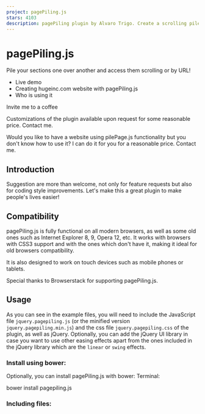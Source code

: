 ```yaml
---
project: pagePiling.js
stars: 4103
description: pagePiling plugin by Alvaro Trigo. Create a scrolling pile of sections. http://alvarotrigo.com/pagePiling/
---
```


pagePiling.js
=============

  
Pile your sections one over another and access them scrolling or by URL!

-   Live demo
-   Creating hugeinc.com website with pagePiling.js
-   Who is using it

Invite me to a coffee

Customizations of the plugin available upon request for some reasonable price. Contact me.

Would you like to have a website using pilePage.js functionality but you don't know how to use it? I can do it for you for a reasonable price. Contact me.

Introduction
------------

Suggestion are more than welcome, not only for feature requests but also for coding style improvements. Let's make this a great plugin to make people's lives easier!

Compatibility
-------------

pagePiling.js is fully functional on all modern browsers, as well as some old ones such as Internet Explorer 8, 9, Opera 12, etc. It works with browsers with CSS3 support and with the ones which don't have it, making it ideal for old browsers compatibility.

It is also designed to work on touch devices such as mobile phones or tablets.

Special thanks to Browserstack for supporting pagePiling.js.

Usage
-----

As you can see in the example files, you will need to include the JavaScript file `jquery.pagepiling.js` (or the minified version `jquery.pagepiling.min.js`) and the css file `jquery.pagepiling.css` of the plugin, as well as jQuery. Optionally, you can add the jQuery UI library in case you want to use other easing effects apart from the ones included in the jQuery library which are the `linear` or `swing` effects.

### Install using bower:

Optionally, you can install pagePiling.js with bower: Terminal:

bower install pagepiling.js

### Including files:

<link rel\="stylesheet" type\="text/css" href\="jquery.pagepiling.css" />

<script src\="http://ajax.googleapis.com/ajax/libs/jquery/1.11.1/jquery.min.js"\></script\>
<script type\="text/javascript" src\="jquery.pagepiling.js"\></script\>

### Optional use of CDN

If you prefer to use a CDN to load the needed files, pagePiling.js is in CDNJS: https://cdnjs.com/libraries/pagePiling.js

### Required HTML structure

Each section will be defined with a `div` containing the `section` class. The active section by default will be the first section, which is taken as the home page.

<div id\="pagepiling"\>
	<div class\="section"\>Some section</div\>
	<div class\="section"\>Some section</div\>
	<div class\="section"\>Some section</div\>
	<div class\="section"\>Some section</div\>
</div\>

### Initialization

All you need to do is call the plugin inside a `$(document).ready` function:

$(document).ready(function() {
	$('#pagepiling').pagepiling();
});

A more complex initialization with all options set could look like this:

$(document).ready(function() {
	$('#pagepiling').pagepiling({
	    menu: null,
        direction: 'vertical',
        verticalCentered: true,
        sectionsColor: \[\],
        anchors: \[\],
        scrollingSpeed: 700,
        easing: 'swing',
        loopBottom: false,
        loopTop: false,
        css3: true,
        navigation: {
            'textColor': '#000',
            'bulletsColor': '#000',
            'position': 'right',
            'tooltips': \['section1', 'section2', 'section3', 'section4'\]
        },
       	normalScrollElements: null,
        normalScrollElementTouchThreshold: 5,
        touchSensitivity: 5,
        keyboardScrolling: true,
        sectionSelector: '.section',
        animateAnchor: false,

		//events
		onLeave: function(index, nextIndex, direction){},
		afterLoad: function(anchorLink, index){},
		afterRender: function(){},
	});
});

### Accesing sections

In order to create links to a certain section, you can use a normal URL link if you are using pagePiling.js with anchor links (using the `anchors` option), then you will be able to use anchor links also to navigate directly to a certain section. For example: http://alvarotrigo.com/pagePiling/#page2

**Be careful!** `data-anchor` tags can not have the same value as any ID element on the site (or NAME element for IE).

### Using a menu

To link the menu with the active section you will have to use the `menu` option and make use of anchor links (#) as explained below in the options section.

### Creating a scrollable section

In case you want to have a section with large content and therefore create an scroll bar for that section, you can do it by adding the class `pp-scrollable` to that section:

<div class\="section pp-scrollable"\></div\>

Options
-------

-   `verticalCentered`: (default `true`) Vertically centering of the content within sections.
    
-   `scrollingSpeed`: (default `700`) Speed in milliseconds for the scrolling transitions.
    
-   `sectionsColor`:(default `none`) Define the CSS `background-color` property for each section: Example:
    

$('#pagepiling').pagepiling({
    sectionsColor: \['#f2f2f2', '#4BBFC3', '#7BAABE', 'whitesmoke', '#000'\],
});

-   `anchors`: (default `[]`) Defines the anchor links (#example) to be shown on the URL for each section. Using anchors forward and backward navigation will also be possible through the browser. This option also allows users to bookmark a specific section. **Be careful!** if you use anchors, they can not have the same value as any ID element on the site (or NAME element for IE).

**Important** It is helpful to understand that the values in the `anchors` option array correlate directly to the element with the class of `.section` by it's position in the markup.

-   `easing`: (default `swing`) Defines the transition effect to use for the vertical scrolling. It requires jQuery UI in order to use any other transition other than `swing` and `linear`. Other libraries could be used instead.
    
-   `loopTop`: (default `false`) Defines whether scrolling up in the first section should scroll to the last one or not.
    
-   `loopBottom`: (default `false`) Defines whether scrolling down in the last section should scroll to the first one or not.
    
-   `css3`: (default `true`). Defines wheter to use JavaScript or CSS3 transforms to scroll within sections. Useful to speed up the movement in tablet and mobile devices with browsers supporting CSS3. If this option is set to `true` and the browser doesn't support CSS3, a jQuery fallback will be used instead.
    
-   `normalScrollElements`: (default `null`) If you want to avoid the auto scroll when scrolling over some elements, this is the option you need to use. (useful for maps, scrolling divs etc.) It requires a string with the jQuery selectors for those elements. (For example: `normalScrollElements: '#element1, .element2'`)
    
-   `normalScrollElementTouchThreshold` : (default `5`) Defines the threshold for the number of hops up the html node tree pagePiling will test to see if `normalScrollElements` is a match to allow scrolling functionality on divs on a touch device. (For example: `normalScrollElementTouchThreshold: 3`)
    
-   `keyboardScrolling`: (default `true`) Defines if the content can be navigated using the keyboard
    
-   `touchSensitivity`: (default `5`) Defines a percentage of the browsers window width/height, and how far a swipe must measure for navigating to the next section.
    
-   `animateAnchor`: (default `true`) Defines whether the load of the site when given an anchor (#) will scroll with animation to its destination or will directly load on the given section.
    
-   `direction`: (default `vertical`) Defines if the scroll is vertical or horizontal.
    
-   `menu`: (default `false`) A selector can be used to specify the menu to link with the sections. This way the scrolling of the sections will activate the corresponding element in the menu using the class `active`. This won't generate a menu but will just add the `active` class to the element in the given menu with the corresponding anchor links. In order to link the elements of the menu with the sections, an HTML 5 data-tag (`data-menuanchor`) will be needed to use with the same anchor links as used within the sections. Example:
    

<ul id\="myMenu"\>
    <li data-menuanchor\="firstPage" class\="active"\><a href\="#firstPage"\>First section</a\></li\>
    <li data-menuanchor\="secondPage"\><a href\="#secondPage"\>Second section</a\></li\>
    <li data-menuanchor\="thirdPage"\><a href\="#thirdPage"\>Third section</a\></li\>
    <li data-menuanchor\="fourthPage"\><a href\="#fourthPage"\>Fourth section</a\></li\>
</ul\>

$('#pagepiling').pagepiling({
    anchors: \['firstPage', 'secondPage', 'thirdPage', 'fourthPage', 'lastPage'\],
    menu: '#myMenu'
});

**Note:** the menu element should be placed outside the pagePiling wrapper in order to avoid problem when using `css3:true`. Otherwise it will be appended to the `body` by the plugin itself.

-   `navigation`: (default `false`) If set to `true`, it will show a navigation bar made up of small circles.
    
-   `sectionSelector`: (default `.section`) Defines the jQuery selector used for the plugin sections. It might need to be changed sometimes to avoid problem with other plugins using the same selectors as pagePiling.js..
    

Methods
-------

### moveSectionUp()

Scrolls one section up:

$.fn.pagepiling.moveSectionUp();

### moveSectionDown()

Scrolls one section down:

$.fn.pagepiling.moveSectionDown();

### moveTo(section)

Scrolls the page to the given section.

/\*Scrolling to the section with the anchor link \`firstSection\`  \*/
$.fn.pagepiling.moveTo('firstSection');

//Scrolling to the 3rd section in the site
$.fn.pagepiling.moveTo(3);

//Which is the same as
$.fn.pagepiling.moveTo(3);

### setAllowScrolling(boolean)

Adds or remove the possibility of scrolling through sections by using the mouse wheel/trackpad or touch gestures (which is active by default).

$.fn.pagepiling.setAllowScrolling(false);

### setKeyboardScrolling(boolean)

Adds or remove the possibility of scrolling through sections by using the keyboard arrow keys (which is active by default).

$.fn.pagepiling.setKeyboardScrolling(false);

### setScrollingSpeed(milliseconds)

Defines the scrolling speed in milliseconds.

$.fn.pagepiling.setScrollingSpeed(700);

Callbacks
---------

### afterLoad (`anchorLink`, `index`)

Callback fired once the sections have been loaded, after the scrolling has ended. Parameters:

-   `anchorLink`: anchorLink corresponding to the section.
-   `index`: index of the section. Starting from 1.

In case of not having anchorLinks defined in the plugin the `index` parameter would be the only one to use.

Example:

	$('#pagepiling').pagepiling({
		anchors: \['firstPage', 'secondPage', 'thirdPage', 'fourthPage', 'lastPage'\],

		afterLoad: function(anchorLink, index){
			//using index
			if(index \== 3){
				alert("Section 3 ended loading");
			}

			//using anchorLink
			if(anchorLink \== 'secondPage'){
				alert("Section 2 ended loading");
			}
		}
	});

### onLeave (`index`, `nextIndex`, `direction`)

This callback is fired once the user leaves a section, in the transition to the new section.

Parameters:

-   `index`: index of the leaving section. Starting from 1.
-   `nextIndex`: index of the destination section. Starting from 1.
-   `direction`: it will take the values `up` or `down` depending on the scrolling direction.

Example:

	$('#pagepiling').pagepiling({
		onLeave: function(index, nextIndex, direction){
			//after leaving section 2
			if(index \== 2 && direction \=='down'){
				alert("Going to section 3!");
			}

			else if(index \== 2 && direction \== 'up'){
				alert("Going to section 1!");
			}
		}
	});

### afterRender()

This callback is fired just after the structure of the page is generated. This is the callback you want to use to initialize other plugins or fire any code which requires the document to be ready (as this plugin modifies the DOM to create the resulting structure).

Example:

	$('#pagepiling').pagepiling({
		afterRender: function(){
			alert("The resulting DOM structure is ready");
		}
	});

Resources
---------

CSS Easing Animation Tool - Matthew Lein

Who is using pagePiling.js
--------------------------

If you want your page to be listed here. Please contact me with the URL.

-   http://www.facebookgroups.com/
-   http://waltdisney.org/galleries
-   http://www.logitech.com/en-gb
-   http://www.adigoodrich.com/
-   https://number26.de/
-   http://fngeats.com/
-   http://ednahouse.org/statistics/
-   http://sushi.steadfastlight.com/
-   http://netstorage.com.br/nucs/nucs.html
-   http://aungthurhahein.me/
-   http://mannydesigns.co
-   http://www.unwander.com/

Donations
---------

Donations would be more than welcome :)

License
-------

(The MIT License)

Copyright (c) 2014 Alvaro Trigo <alvaro@alvarotrigo.com\>

Permission is hereby granted, free of charge, to any person obtaining a copy of this software and associated documentation files (the 'Software'), to deal in the Software without restriction, including without limitation the rights to use, copy, modify, merge, publish, distribute, sublicense, and/or sell copies of the Software, and to permit persons to whom the Software is furnished to do so, subject to the following conditions:

The above copyright notice and this permission notice shall be included in all copies or substantial portions of the Software.

THE SOFTWARE IS PROVIDED 'AS IS', WITHOUT WARRANTY OF ANY KIND, EXPRESS OR IMPLIED, INCLUDING BUT NOT LIMITED TO THE WARRANTIES OF MERCHANTABILITY, FITNESS FOR A PARTICULAR PURPOSE AND NONINFRINGEMENT. IN NO EVENT SHALL THE AUTHORS OR COPYRIGHT HOLDERS BE LIABLE FOR ANY CLAIM, DAMAGES OR OTHER LIABILITY, WHETHER IN AN ACTION OF CONTRACT, TORT OR OTHERWISE, ARISING FROM, OUT OF OR IN CONNECTION WITH THE SOFTWARE OR THE USE OR OTHER DEALINGS IN THE SOFTWARE.
